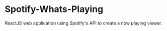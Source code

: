 # Spotify-Whats-Playing
ReactJS web application using Spotify's API to create a now playing viewer.
